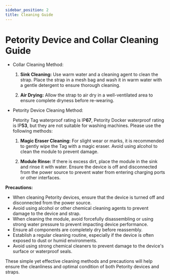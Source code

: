 ```yaml
---
sidebar_position: 2
title: Cleaning Guide
---
```


# Petority Device and Collar Cleaning Guide
+ Collar Cleaning Method:

	1. **Sink Cleaning:** Use warm water and a cleaning agent to clean the strap. Place the strap in a mesh bag and wash it in warm water with a gentle detergent to ensure thorough cleaning.

	2. **Air Drying:** Allow the strap to air dry in a well-ventilated area to ensure complete dryness before re-wearing.

+ Petority Device Cleaning Method:

	Petority Tag waterproof rating is IP**67**, Petority Docker waterproof rating is IP**53**, but they are not suitable for washing machines. Please use the following methods:

	1. **Magic Eraser Cleaning:** For slight wear or marks, it is recommended to gently wipe the Tag with a magic eraser. Avoid using alcohol to clean the module to prevent damage.

	2. **Module Rinse:** If there is excess dirt, place the module in the sink and rinse it with water. Ensure the device is off and disconnected from the power source to prevent water from entering charging ports or other interfaces.

**Precautions:**

+ When cleaning Petority devices, ensure that the device is turned off and disconnected from the power source.
+ Avoid using alcohol or other chemical cleaning agents to prevent damage to the device and strap.
+ When cleaning the module, avoid forcefully disassembling or using strong water pressure to prevent impacting device performance.
+ Ensure all components are completely dry before reassembly.
+ Establish a regular cleaning routine, especially if the device is often exposed to dust or humid environments.
+ Avoid using strong chemical cleaners to prevent damage to the device's surface or waterproof seals.

These simple yet effective cleaning methods and precautions will help ensure the cleanliness and optimal condition of both Petority devices and straps.